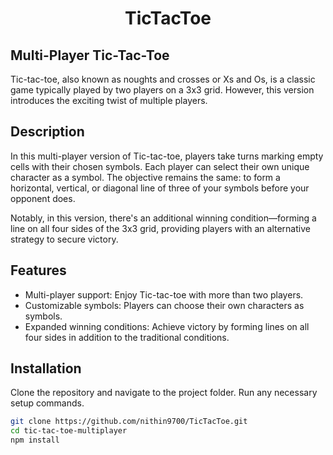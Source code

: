 <center><h1>TicTacToe</h1></center>

## Multi-Player Tic-Tac-Toe

Tic-tac-toe, also known as noughts and crosses or Xs and Os, is a classic game typically played by two players on a 3x3 grid. However, this version introduces the exciting twist of multiple players.

## Description

In this multi-player version of Tic-tac-toe, players take turns marking empty cells with their chosen symbols. Each player can select their own unique character as a symbol. The objective remains the same: to form a horizontal, vertical, or diagonal line of three of your symbols before your opponent does.

Notably, in this version, there's an additional winning condition—forming a line on all four sides of the 3x3 grid, providing players with an alternative strategy to secure victory.

## Features

- Multi-player support: Enjoy Tic-tac-toe with more than two players.
- Customizable symbols: Players can choose their own characters as symbols.
- Expanded winning conditions: Achieve victory by forming lines on all four sides in addition to the traditional conditions.

## Installation

Clone the repository and navigate to the project folder. Run any necessary setup commands.

```bash
git clone https://github.com/nithin9700/TicTacToe.git
cd tic-tac-toe-multiplayer
npm install
